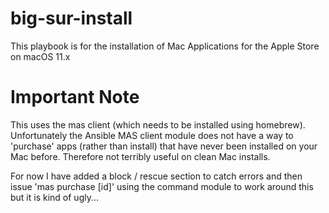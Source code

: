 # big-sur-install
This playbook is for the installation of Mac Applications for the Apple Store on macOS 11.x

# Important Note
This uses the mas client (which needs to be installed using homebrew). Unfortunately the Ansible MAS client module does not have a way to 'purchase' apps (rather than install) that have never been installed on your Mac before. Therefore not terribly useful on clean Mac installs.

For now I have added a block / rescue section to catch errors and then issue 'mas purchase [id]' using the command module to work around this but it is kind of ugly...
